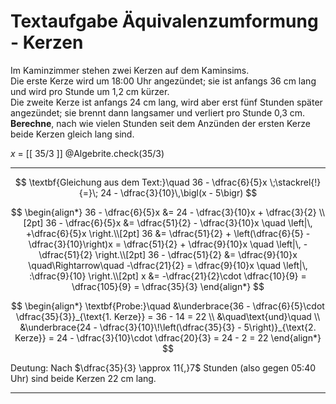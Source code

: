 <!--
version:  0.0.1
language: de


@style
main > *:not(:last-child) {
  margin-bottom: 3rem;
}

input {
    text-align: center;
}

.flex-container {
    display: flex;
    flex-wrap: wrap;
    align-items: stretch;
    gap: 20px;
}

.flex-child {
    flex: 1;
    min-width: 350px;
    margin-right: 20px;
}

@media (max-width: 400px) {
    .flex-child {
        flex: 100%;
        margin-right: 0;
    }
}
@end

formula: \carry   \textcolor{red}{\scriptsize #1}
formula: \digit   \rlap{\carry{#1}}\phantom{#2}#2
formula: \permil  \text{‰}

import: https://raw.githubusercontent.com/LiaTemplates/Tikz-Jax/main/README.md

script: https://cdn.jsdelivr.net/gh/LiaTemplates/Tikz-Jax@main/dist/index.js


import: https://raw.githubusercontent.com/liaTemplates/algebrite/master/README.md



tags: Äquivalenzumformung, Sachaufgabe, Bruchrechnung, negative Zahlen, sehr schwer, normal, Berechnen, 

comment: Löse eine Sachaufgabe mit Kerzen mittels der Äquivalenzumformung.

author: Martin Lommatzsch

-->




# Textaufgabe Äquivalenzumformung - Kerzen


Im Kaminzimmer stehen zwei Kerzen auf dem Kaminsims.  
Die erste Kerze wird um 18:00 Uhr angezündet; sie ist anfangs 36 cm lang und wird pro Stunde um 1,2 cm kürzer.  
Die zweite Kerze ist anfangs 24 cm lang, wird aber erst fünf Stunden später angezündet; sie brennt dann langsamer und verliert pro Stunde 0,3 cm.  
**Berechne**, nach wie vielen Stunden seit dem Anzünden der ersten Kerze beide Kerzen gleich lang sind.  


<!-- data-solution-button="5"-->
$x$ = [[  35/3  ]]
@Algebrite.check(35/3)
************
$$
\textbf{Gleichung aus dem Text:}\quad 
36 - \dfrac{6}{5}x \;\stackrel{!}{=}\; 24 - \dfrac{3}{10}\,\bigl(x - 5\bigr)
$$

$$
\begin{align*}
36 - \dfrac{6}{5}x &= 24 - \dfrac{3}{10}x + \dfrac{3}{2}  \\[2pt]
36 - \dfrac{6}{5}x &= \dfrac{51}{2} - \dfrac{3}{10}x \quad \left|\, +\dfrac{6}{5}x \right.\\[2pt]
36 &= \dfrac{51}{2} + \left(\dfrac{6}{5} - \dfrac{3}{10}\right)x 
= \dfrac{51}{2} + \dfrac{9}{10}x \quad \left|\, -\dfrac{51}{2} \right.\\[2pt]
36 - \dfrac{51}{2} &= \dfrac{9}{10}x 
\quad\Rightarrow\quad -\dfrac{21}{2} = \dfrac{9}{10}x \quad \left|\, :\dfrac{9}{10} \right.\\[2pt]
x &= -\dfrac{21}{2}\cdot \dfrac{10}{9} = \dfrac{105}{9} = \dfrac{35}{3}
\end{align*}
$$

$$
\begin{align*}
\textbf{Probe:}\quad 
&\underbrace{36 - \dfrac{6}{5}\cdot \dfrac{35}{3}}_{\text{1. Kerze}}
= 36 - 14 = 22    \\
&\quad\text{und}\quad   \\
&\underbrace{24 - \dfrac{3}{10}\!\left(\dfrac{35}{3} - 5\right)}_{\text{2. Kerze}}
= 24 - \dfrac{3}{10}\cdot \dfrac{20}{3}
= 24 - 2 = 22
\end{align*}
$$

Deutung: Nach $\dfrac{35}{3} \approx 11{,}7$ Stunden (also gegen 05:40 Uhr) sind beide Kerzen 22 cm lang.
************